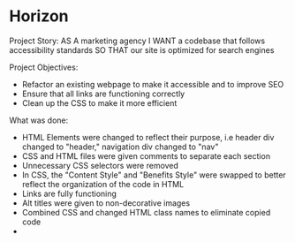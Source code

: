 # Horizon

Project Story:
AS A marketing agency
I WANT a codebase that follows accessibility standards
SO THAT our site is optimized for search engines

Project Objectives:
- Refactor an existing webpage to make it accessible and to improve SEO
- Ensure that all links are functioning correctly
- Clean up the CSS to make it more efficient

What was done:
- HTML Elements were changed to reflect their purpose, i.e header div changed to "header," navigation div changed to "nav"
- CSS and HTML files were given comments to separate each section
- Unnecessary CSS selectors were removed
- In CSS, the "Content Style" and "Benefits Style" were swapped to better reflect the organization of the code in HTML
- Links are fully functioning
- Alt titles were given to non-decorative images
- Combined CSS and changed HTML class names to eliminate copied code
- 